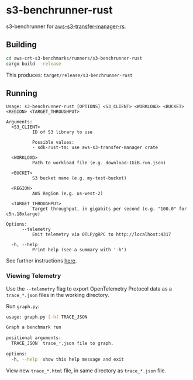 # s3-benchrunner-rust

s3-benchrunner for [aws-s3-transfer-manager-rs](https://github.com/awslabs/aws-s3-transfer-manager-rs/).

## Building

```sh
cd aws-crt-s3-benchmarks/runners/s3-benchrunner-rust
cargo build --release
```

This produces: `target/release/s3-benchrunner-rust`

## Running

```
Usage: s3-benchrunner-rust [OPTIONS] <S3_CLIENT> <WORKLOAD> <BUCKET> <REGION> <TARGET_THROUGHPUT>

Arguments:
  <S3_CLIENT>
          ID of S3 library to use

          Possible values:
          - sdk-rust-tm: use aws-s3-transfer-manager crate

  <WORKLOAD>
          Path to workload file (e.g. download-1GiB.run.json)

  <BUCKET>
          S3 bucket name (e.g. my-test-bucket)

  <REGION>
          AWS Region (e.g. us-west-2)

  <TARGET_THROUGHPUT>
          Target throughput, in gigabits per second (e.g. "100.0" for c5n.18xlarge)

Options:
      --telemetry
          Emit telemetry via OTLP/gRPC to http://localhost:4317

  -h, --help
          Print help (see a summary with '-h')
```

See further instructions [here](../../README.md#run-a-benchmark).

### Viewing Telemetry

Use the `--telemetry` flag to export OpenTelemetry Protocol data as a `trace_*.json` files in the working directory.

Run `graph.py`:
```sh
usage: graph.py [-h] TRACE_JSON

Graph a benchmark run

positional arguments:
  TRACE_JSON  trace_*.json file to graph.

options:
  -h, --help  show this help message and exit
```

View new `trace_*.html` file, in same directory as `trace_*.json` file.